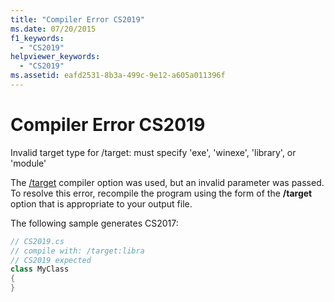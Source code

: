 ```yaml
---
title: "Compiler Error CS2019"
ms.date: 07/20/2015
f1_keywords: 
  - "CS2019"
helpviewer_keywords: 
  - "CS2019"
ms.assetid: eafd2531-8b3a-499c-9e12-a605a011396f
---
```

# Compiler Error CS2019
Invalid target type for /target: must specify 'exe', 'winexe', 'library', or 'module'  
  
 The [/target](../language-reference/compiler-options/target-compiler-option.md) compiler option was used, but an invalid parameter was passed. To resolve this error, recompile the program using the form of the **/target** option that is appropriate to your output file.  
  
 The following sample generates CS2017:  
  
```csharp  
// CS2019.cs  
// compile with: /target:libra  
// CS2019 expected  
class MyClass  
{  
}  
```
